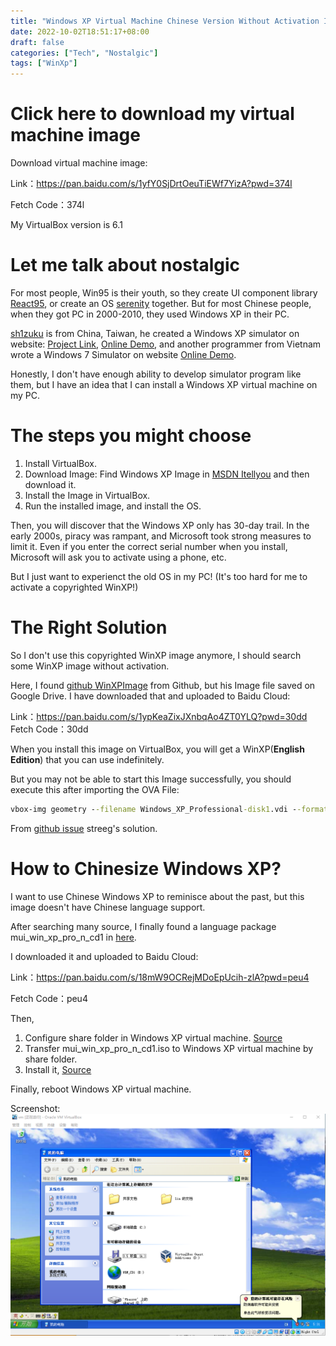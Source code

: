 ```yaml
---
title: "Windows XP Virtual Machine Chinese Version Without Activation Image Download"
date: 2022-10-02T18:51:17+08:00
draft: false
categories: ["Tech", "Nostalgic"]
tags: ["WinXp"]
---
```

# Click here to download my virtual machine image
Download virtual machine image:

Link：https://pan.baidu.com/s/1yfY0SjDrtOeuTiEWf7YizA?pwd=374l 

Fetch Code：374l

My VirtualBox version is 6.1

# Let me talk about nostalgic
For most people, Win95 is their youth, so they create UI component library [React95](https://github.com/arturbien/React95), or create an OS [serenity](https://github.com/SerenityOS/serenity) together. But for most Chinese people, when they got PC in 2000-2010, they used Windows XP in their PC.

[sh1zuku](https://sh1zuku.csie.io/#/) is from China, Taiwan, he created a Windows XP simulator on website: [Project Link](https://github.com/ShizukuIchi/winXP), [Online Demo](https://winxp.vercel.app/), and another programmer from Vietnam wrote a Windows 7 Simulator on website [Online Demo](https://win7simu.visnalize.com/).

Honestly, I don't have enough ability to develop simulator program like them, but I have an idea that I can install a Windows XP virtual machine on my PC.

# The steps you might choose
1. Install VirtualBox.
2. Download Image: Find Windows XP Image in [MSDN Itellyou](https://msdn.itellyou.cn/) and then download it.
3. Install the Image in VirtualBox.
4. Run the installed image, and install the OS.

Then, you will discover that the Windows XP only has 30-day trail. In the early 2000s, piracy was rampant, and Microsoft took strong measures to limit it. Even if you enter the correct serial number when you install, Microsoft will ask you to activate using a phone, etc.

But I just want to experienct the old OS in my PC! (It's too hard for me to activate a copyrighted WinXP!)

# The Right Solution
So I don't use this copyrighted WinXP image anymore, I should search some WinXP image without activation.

Here, I found [github WinXPImage](https://github.com/lucianoferrari/winxpimage) from Github, but his Image file saved on Google Drive. I have downloaded that and uploaded to Baidu Cloud:

Link：https://pan.baidu.com/s/1ypKeaZixJXnbqAo4ZT0YLQ?pwd=30dd 
Fetch Code：30dd

When you install this image on VirtualBox, you will get a WinXP(**English Edition**) that you can use indefinitely.

But you may not be able to start this Image successfully, you should execute this after importing the OVA File:
``` cmd
vbox-img geometry --filename Windows_XP_Professional-disk1.vdi --format VDI --cylinders 5874 --heads 255 --sectors 56
```
From [github issue](https://github.com/lucianoferrari/winxpimage/issues/1) streeg's solution.

# How to Chinesize Windows XP?
I want to use Chinese Windows XP to reminisce about the past, but this image doesn't have Chinese language support.

After searching many source, I finally found a language package mui_win_xp_pro_n_cd1 in [here](https://msdn.alicesworld.tech/Windows%20XP).

I downloaded it and uploaded to Baidu Cloud:

Link：https://pan.baidu.com/s/18mW9OCRejMDoEpUcih-zlA?pwd=peu4 

Fetch Code：peu4

Then,
1. Configure share folder in Windows XP virtual machine. [Source](https://www.jianshu.com/p/060103d48244)
2. Transfer mui_win_xp_pro_n_cd1.iso to Windows XP virtual machine by share folder.
3. Install it, [Source](https://www.docin.com/p-2998336055.html)

Finally, reboot Windows XP virtual machine.

Screenshot:
![](/images/nostalgic_xp.png)
